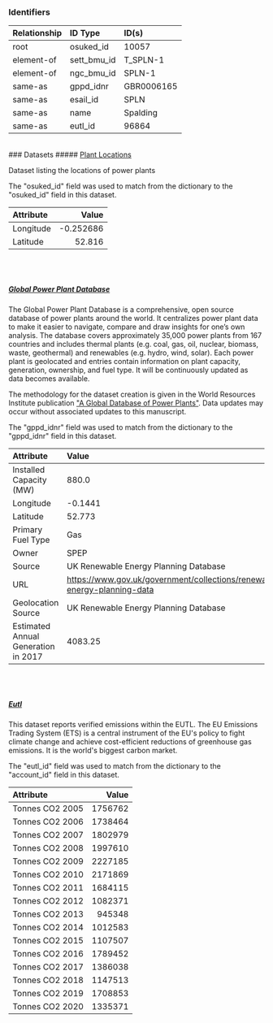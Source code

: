 ### Identifiers

| Relationship   | ID Type     | ID(s)      |
|:---------------|:------------|:-----------|
| root           | osuked_id   | 10057      |
| element-of     | sett_bmu_id | T_SPLN-1   |
| element-of     | ngc_bmu_id  | SPLN-1     |
| same-as        | gppd_idnr   | GBR0006165 |
| same-as        | esail_id    | SPLN       |
| same-as        | name        | Spalding   |
| same-as        | eutl_id     | 96864      |

<br>
### Datasets
##### <a href="https://raw.githubusercontent.com/OSUKED/Dictionary-Datasets/main/datasets/plant-locations/datapackage.json">Plant Locations</a>

Dataset listing the locations of power plants

The "osuked_id" field was used to match from the dictionary to the "osuked_id" field in this dataset.

| Attribute   |     Value |
|:------------|----------:|
| Longitude   | -0.252686 |
| Latitude    | 52.816    |

<br><br>
##### <a href="https://raw.githubusercontent.com/OSUKED/Dictionary-Datasets/main/datasets/global-power-plant-database/datapackage.json">Global Power Plant Database</a>

The Global Power Plant Database is a comprehensive, open source database of power plants around the world. It centralizes power plant data to make it easier to navigate, compare and draw insights for one’s own analysis. The database covers approximately 35,000 power plants from 167 countries and includes thermal plants (e.g. coal, gas, oil, nuclear, biomass, waste, geothermal) and renewables (e.g. hydro, wind, solar). Each power plant is geolocated and entries contain information on plant capacity, generation, ownership, and fuel type. It will be continuously updated as data becomes available. 

The methodology for the dataset creation is given in the World Resources Institute publication ["A Global Database of Power Plants"](https://www.wri.org/research/global-database-power-plants). Data updates may occur without associated updates to this manuscript.

The "gppd_idnr" field was used to match from the dictionary to the "gppd_idnr" field in this dataset.

| Attribute                           | Value                                                                    |
|:------------------------------------|:-------------------------------------------------------------------------|
| Installed Capacity (MW)             | 880.0                                                                    |
| Longitude                           | -0.1441                                                                  |
| Latitude                            | 52.773                                                                   |
| Primary Fuel Type                   | Gas                                                                      |
| Owner                               | SPEP                                                                     |
| Source                              | UK Renewable Energy Planning Database                                    |
| URL                                 | https://www.gov.uk/government/collections/renewable-energy-planning-data |
| Geolocation Source                  | UK Renewable Energy Planning Database                                    |
| Estimated Annual Generation in 2017 | 4083.25                                                                  |

<br><br>
##### <a href="https://raw.githubusercontent.com/OSUKED/Dictionary-Datasets/main/datasets/eutl/datapackage.json">Eutl</a>

This dataset reports verified emissions within the EUTL. The EU Emissions Trading System (ETS) is a central instrument of the EU's policy to fight climate change and achieve cost-efficient reductions of greenhouse gas emissions. It is the world's biggest carbon market.

The "eutl_id" field was used to match from the dictionary to the "account_id" field in this dataset.

| Attribute       |   Value |
|:----------------|--------:|
| Tonnes CO2 2005 | 1756762 |
| Tonnes CO2 2006 | 1738464 |
| Tonnes CO2 2007 | 1802979 |
| Tonnes CO2 2008 | 1997610 |
| Tonnes CO2 2009 | 2227185 |
| Tonnes CO2 2010 | 2171869 |
| Tonnes CO2 2011 | 1684115 |
| Tonnes CO2 2012 | 1082371 |
| Tonnes CO2 2013 |  945348 |
| Tonnes CO2 2014 | 1012583 |
| Tonnes CO2 2015 | 1107507 |
| Tonnes CO2 2016 | 1789452 |
| Tonnes CO2 2017 | 1386038 |
| Tonnes CO2 2018 | 1147513 |
| Tonnes CO2 2019 | 1708853 |
| Tonnes CO2 2020 | 1335371 |
